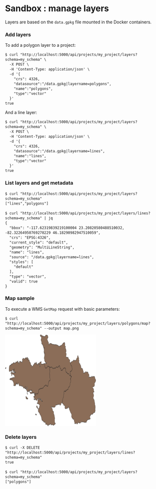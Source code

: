 # Sandbox : manage layers

Layers are based on the `data.gpkg` file mounted in the Docker containers.


### Add layers

To add a polygon layer to a project:

```` shell
$ curl "http://localhost:5000/api/projects/my_project/layers?schema=my_schema" \
  -X POST \
  -H 'Content-Type: application/json' \
  -d '{
    "crs": 4326,
    "datasource":"/data.gpkg|layername=polygons",
    "name":"polygons",
    "type":"vector"
  }'
true
````

And a line layer:

```` shell
$ curl "http://localhost:5000/api/projects/my_project/layers?schema=my_schema" \
  -X POST \
  -H 'Content-Type: application/json' \
  -d '{
    "crs": 4326,
    "datasource":"/data.gpkg|layername=lines",
    "name":"lines",
    "type":"vector"
  }'
true
````

### List layers and get metadata

```` shell
$ curl "http://localhost:5000/api/projects/my_project/layers?schema=my_schema"
["lines","polygons"]

$ curl "http://localhost:5000/api/projects/my_project/layers/lines?schema=my_schema" | jq
{
  "bbox": "-117.62319839219100004 23.20820580488510032, -82.32264950769270229 46.18290982947510059",
  "crs": "EPSG:4326",
  "current_style": "default",
  "geometry": "MultiLineString",
  "name": "lines",
  "source": "/data.gpkg|layername=lines",
  "styles": [
    "default"
  ],
  "type": "vector",
  "valid": true
}
````


### Map sample

To execute a WMS `GetMap` request with basic parameters:

```` shell
$ curl "http://localhost:5000/api/projects/my_project/layers/polygons/map?schema=my_schema" --output map.png
````

<img src="../images/map.png" width="300">


### Delete layers

```` shell
$ curl -X DELETE "http://localhost:5000/api/projects/my_project/layers/lines?schema=my_schema"
true

$ curl "http://localhost:5000/api/projects/my_project/layers?schema=my_schema"
["polygons"]
````
